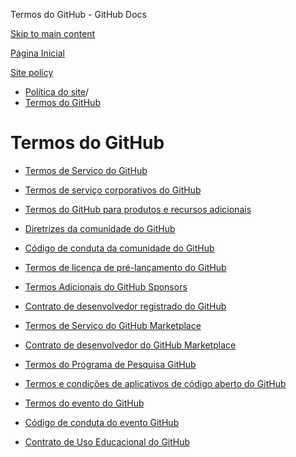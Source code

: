 Termos do GitHub - GitHub Docs

[Skip to main content](#main-content)

[Página Inicial](/pt)

[Site policy](/pt/site-policy)

* [Política do site](/pt/site-policy)/
* [Termos do GitHub](/pt/site-policy/github-terms)

Termos do GitHub
==========

* [Termos de Serviço do GitHub](/pt/site-policy/github-terms/github-terms-of-service)

* [Termos de serviço corporativos do GitHub](/pt/site-policy/github-terms/github-corporate-terms-of-service)

* [Termos do GitHub para produtos e recursos adicionais](/pt/site-policy/github-terms/github-terms-for-additional-products-and-features)

* [Diretrizes da comunidade do GitHub](/pt/site-policy/github-terms/github-community-guidelines)

* [Código de conduta da comunidade do GitHub](/pt/site-policy/github-terms/github-community-code-of-conduct)

* [Termos de licença de pré-lançamento do GitHub](/pt/site-policy/github-terms/github-pre-release-license-terms)

* [Termos Adicionais do GitHub Sponsors](/pt/site-policy/github-terms/github-sponsors-additional-terms)

* [Contrato de desenvolvedor registrado do GitHub](/pt/site-policy/github-terms/github-registered-developer-agreement)

* [Termos de Serviço do GitHub Marketplace](/pt/site-policy/github-terms/github-marketplace-terms-of-service)

* [Contrato de desenvolvedor do GitHub Marketplace](/pt/site-policy/github-terms/github-marketplace-developer-agreement)

* [Termos do Programa de Pesquisa GitHub](/pt/site-policy/github-terms/github-research-program-terms)

* [Termos e condições de aplicativos de código aberto do GitHub](/pt/site-policy/github-terms/github-open-source-applications-terms-and-conditions)

* [Termos do evento do GitHub](/pt/site-policy/github-terms/github-event-terms)

* [Código de conduta do evento GitHub](/pt/site-policy/github-terms/github-event-code-of-conduct)

* [Contrato de Uso Educacional do GitHub](/pt/site-policy/github-terms/github-educational-use-agreement)
